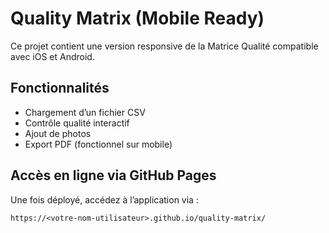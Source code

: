 # Quality Matrix (Mobile Ready)

Ce projet contient une version responsive de la Matrice Qualité compatible avec iOS et Android.

## Fonctionnalités
- Chargement d’un fichier CSV
- Contrôle qualité interactif
- Ajout de photos
- Export PDF (fonctionnel sur mobile)

## Accès en ligne via GitHub Pages
Une fois déployé, accédez à l’application via :
```
https://<votre-nom-utilisateur>.github.io/quality-matrix/
```
